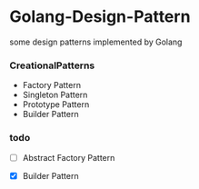# Golang-Design-Pattern
some design patterns implemented by Golang

### CreationalPatterns
- Factory Pattern
- Singleton Pattern
- Prototype Pattern
- Builder Pattern

### todo
- [ ] Abstract Factory Pattern 
- [x] Builder Pattern


